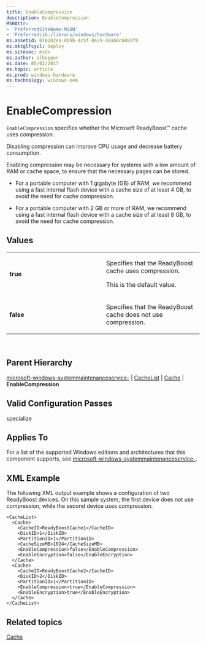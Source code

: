 ```yaml
---
title: EnableCompression
description: EnableCompression
MSHAttr:
- 'PreferredSiteName:MSDN'
- 'PreferredLib:/library/windows/hardware'
ms.assetid: 070202ea-8b9b-4c5f-8e29-46ab0c608af0
ms.mktglfcycl: deploy
ms.sitesec: msdn
ms.author: alhopper
ms.date: 05/02/2017
ms.topic: article
ms.prod: windows-hardware
ms.technology: windows-oem
---
```


# EnableCompression


`EnableCompression` specifies whether the Microsoft ReadyBoost™ cache uses compression.

Disabling compression can improve CPU usage and decrease battery consumption.

Enabling compression may be necessary for systems with a low amount of RAM or cache space, to ensure that the necessary pages can be stored.

-   For a portable computer with 1 gigabyte (GB) of RAM, we recommend using a fast internal flash device with a cache size of at least 4 GB, to avoid the need for cache compression.

-   For a portable computer with 2 GB or more of RAM, we recommend using a fast internal flash device with a cache size of at least 8 GB, to avoid the need for cache compression.

## Values


<table>
<colgroup>
<col width="50%" />
<col width="50%" />
</colgroup>
<tbody>
<tr class="odd">
<td><p><strong>true</strong></p></td>
<td><p>Specifies that the ReadyBoost cache uses compression.</p>
<p>This is the default value.</p></td>
</tr>
<tr class="even">
<td><p><strong>false</strong></p></td>
<td><p>Specifies that the ReadyBoost cache does not use compression.</p></td>
</tr>
</tbody>
</table>

 

## Parent Hierarchy


[microsoft-windows-systemmaintenanceservice-](microsoft-windows-systemmaintenanceservice.md) | [CacheList](microsoft-windows-systemmaintenanceservice-cachelist.md) | [Cache](microsoft-windows-systemmaintenanceservice-cachelist-cache.md) | **EnableCompression**

## Valid Configuration Passes


specialize

## Applies To


For a list of the supported Windows editions and architectures that this component supports, see [microsoft-windows-systemmaintenanceservice-](microsoft-windows-systemmaintenanceservice.md).

## XML Example


The following XML output example shows a configuration of two ReadyBoost devices. On this sample system, the first device does not use compression, while the second device uses compression.

```
<CacheList>
  <Cache>
    <CacheID>ReadyBoostCache1</CacheID>
    <DiskID>1</DiskID>
    <PartitionID>1</PartitionID>
    <CacheSizeMB>1024</CacheSizeMB>
    <EnableCompression>false</EnableCompression>
    <EnableEncryption>false</EnableEncryption>
  </Cache>
  <Cache>
    <CacheID>ReadyBoostCache2</CacheID>
    <DiskID>2</DiskID>
    <PartitionID>1</PartitionID>
    <EnableCompression>true</EnableCompression>
    <EnableEncryption>true</EnableEncryption>
  </Cache>
</CacheList>
```

## Related topics


[Cache](microsoft-windows-systemmaintenanceservice-cachelist-cache.md)

 

 







